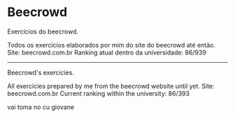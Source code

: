 # Beecrowd
 Exercícios do beecrowd.

Todos os exercícios elaborados por mim do site do beecrowd até então.
Site: beecrowd.com.br
Ranking atual dentro da universidade: 86/939
 
---------------------------------------------------------------------

Beecrowd's exercicies.

All exercicies prepared by me from the beecrowd website until yet.
Site: beecrowd.com.br
Current ranking within the university: 86/393

vai toma no cu giovane